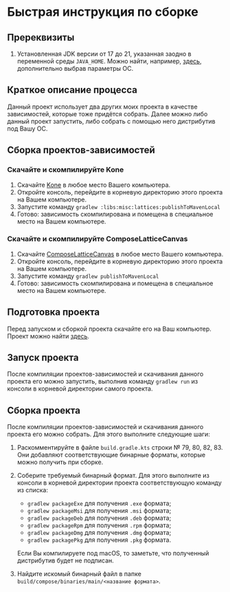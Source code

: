 # Быстрая инструкция по сборке

## Пререквизиты

1. Установленная JDK версии от 17 до 21, указанная заодно в переменной среды `JAVA_HOME`. Можно найти, например, [здесь](https://adoptium.net/temurin/releases/?package=jdk&version=17), дополнительно выбрав параметры ОС.

## Краткое описание процесса

Данный проект использует два других моих проекта в качестве зависимостей, которые тоже придётся собрать. Далее можно либо данный проект запустить, либо собрать с помощью него дистрибутив под Вашу ОС.

## Сборка проектов-зависимостей

### Скачайте и скомпилируйте Kone

1. Скачайте [Kone](https://github.com/lounres/Kone) в любое место Вашего компьютера.
2. Откройте консоль, перейдите в корневую директорию этого проекта на Вашем компьютере.
3. Запустите команду `gradlew :libs:misc:lattices:publishToMavenLocal`
4. Готово: зависимость скомпилирована и помещена в специальное место на Вашем компьютере.

### Скачайте и скомпилируйте ComposeLatticeCanvas

1. Скачайте [ComposeLatticeCanvas](https://github.com/lounres/ComposeLatticeCanvas) в любое место Вашего компьютера.
2. Откройте консоль, перейдите в корневую директорию этого проекта на Вашем компьютере.
3. Запустите команду `gradlew publishToMavenLocal`
4. Готово: зависимость скомпилирована и помещена в специальное место на Вашем компьютере.

## Подготовка проекта

Перед запуском и сборкой проекта скачайте его на Ваш компьютер. Проект можно найти [здесь](https://github.com/lounres/CuttingEdge).

## Запуск проекта

После компиляции проектов-зависимостей и скачивания данного проекта его можно запустить, выполнив команду `gradlew run` из консоли в корневой директории самого проекта.

## Сборка проекта

После компиляции проектов-зависимостей и скачивания данного проекта его можно собрать. Для этого выполните следующие шаги:

1. Раскомментируйте в файле `build.gradle.kts` строки № 79, 80, 82, 83. Они добавляют соответствующие бинарные форматы, которые можно получить при сборке.
2. Соберите требуемый бинарный формат. Для этого выполните из консоли в корневой директории проекта соответствующую команду из списка:
    - `gradlew packageExe` для получения `.exe` формата;
    - `gradlew packageMsi` для получения `.msi` формата;
    - `gradlew packageDeb` для получения `.deb` формата;
    - `gradlew packageRpm` для получения `.rpm` формата;
    - `gradlew packageDmg` для получения `.dmg` формата;
    - `gradlew packagePkg` для получения `.pkg` формата.

   Если Вы компилируете под macOS, то заметьте, что полученный дистрибутив будет не подписан.
3. Найдите искомый бинарный файл в папке `build/compose/binaries/main/<название формата>`.